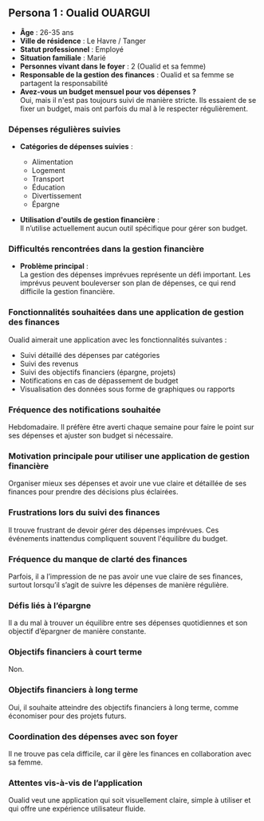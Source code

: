 
## Persona 1 : **Oualid OUARGUI**

- **Âge** : 26-35 ans
- **Ville de résidence** : Le Havre / Tanger
- **Statut professionnel** : Employé
- **Situation familiale** : Marié
- **Personnes vivant dans le foyer** : 2 (Oualid et sa femme)
- **Responsable de la gestion des finances** : Oualid et sa femme se partagent la responsabilité
- **Avez-vous un budget mensuel pour vos dépenses ?**  
  Oui, mais il n'est pas toujours suivi de manière stricte. Ils essaient de se fixer un budget, mais ont parfois du mal à le respecter régulièrement.
  
### **Dépenses régulières suivies**
- **Catégories de dépenses suivies** :
  - Alimentation
  - Logement
  - Transport
  - Éducation
  - Divertissement
  - Épargne
  
- **Utilisation d'outils de gestion financière** :  
  Il n’utilise actuellement aucun outil spécifique pour gérer son budget.

### **Difficultés rencontrées dans la gestion financière**
- **Problème principal** :  
  La gestion des dépenses imprévues représente un défi important. Les imprévus peuvent bouleverser son plan de dépenses, ce qui rend difficile la gestion financière.

### **Fonctionnalités souhaitées dans une application de gestion des finances**
Oualid aimerait une application avec les fonctionnalités suivantes :
  - Suivi détaillé des dépenses par catégories
  - Suivi des revenus
  - Suivi des objectifs financiers (épargne, projets)
  - Notifications en cas de dépassement de budget
  - Visualisation des données sous forme de graphiques ou rapports

### **Fréquence des notifications souhaitée**  
Hebdomadaire. Il préfère être averti chaque semaine pour faire le point sur ses dépenses et ajuster son budget si nécessaire.

### **Motivation principale pour utiliser une application de gestion financière**
Organiser mieux ses dépenses et avoir une vue claire et détaillée de ses finances pour prendre des décisions plus éclairées.

### **Frustrations lors du suivi des finances**
Il trouve frustrant de devoir gérer des dépenses imprévues. Ces événements inattendus compliquent souvent l'équilibre du budget.

### **Fréquence du manque de clarté des finances**  
Parfois, il a l’impression de ne pas avoir une vue claire de ses finances, surtout lorsqu’il s’agit de suivre les dépenses de manière régulière.

### **Défis liés à l’épargne**
Il a du mal à trouver un équilibre entre ses dépenses quotidiennes et son objectif d’épargner de manière constante.

### **Objectifs financiers à court terme**  
Non.

### **Objectifs financiers à long terme**  
Oui, il souhaite atteindre des objectifs financiers à long terme, comme économiser pour des projets futurs.

### **Coordination des dépenses avec son foyer**  
Il ne trouve pas cela difficile, car il gère les finances en collaboration avec sa femme.

### **Attentes vis-à-vis de l’application**  
Oualid veut une application qui soit visuellement claire, simple à utiliser et qui offre une expérience utilisateur fluide.

